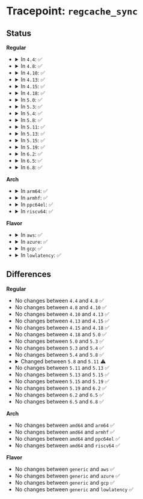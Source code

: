 # Tracepoint: <code>regcache_sync</code>

## Status
<b>Regular</b>
<ul>
<li>
<details>
<summary>In <code>4.4</code>: ✅</summary>

Event:

```c
struct trace_event_raw_regcache_sync {
    struct trace_entry ent;
    u32 __data_loc_name;
    u32 __data_loc_status;
    u32 __data_loc_type;
    int type;
    char __data[0];
};
```
Function:

```c
void trace_event_raw_event_regcache_sync(void *__data, struct regmap *map, const char *type, const char *status);
```
</details>
</li>
<li>
<details>
<summary>In <code>4.8</code>: ✅</summary>

Event:

```c
struct trace_event_raw_regcache_sync {
    struct trace_entry ent;
    u32 __data_loc_name;
    u32 __data_loc_status;
    u32 __data_loc_type;
    int type;
    char __data[0];
};
```
Function:

```c
void trace_event_raw_event_regcache_sync(void *__data, struct regmap *map, const char *type, const char *status);
```
</details>
</li>
<li>
<details>
<summary>In <code>4.10</code>: ✅</summary>

Event:

```c
struct trace_event_raw_regcache_sync {
    struct trace_entry ent;
    u32 __data_loc_name;
    u32 __data_loc_status;
    u32 __data_loc_type;
    int type;
    char __data[0];
};
```
Function:

```c
void trace_event_raw_event_regcache_sync(void *__data, struct regmap *map, const char *type, const char *status);
```
</details>
</li>
<li>
<details>
<summary>In <code>4.13</code>: ✅</summary>

Event:

```c
struct trace_event_raw_regcache_sync {
    struct trace_entry ent;
    u32 __data_loc_name;
    u32 __data_loc_status;
    u32 __data_loc_type;
    int type;
    char __data[0];
};
```
Function:

```c
void trace_event_raw_event_regcache_sync(void *__data, struct regmap *map, const char *type, const char *status);
```
</details>
</li>
<li>
<details>
<summary>In <code>4.15</code>: ✅</summary>

Event:

```c
struct trace_event_raw_regcache_sync {
    struct trace_entry ent;
    u32 __data_loc_name;
    u32 __data_loc_status;
    u32 __data_loc_type;
    int type;
    char __data[0];
};
```
Function:

```c
void trace_event_raw_event_regcache_sync(void *__data, struct regmap *map, const char *type, const char *status);
```
</details>
</li>
<li>
<details>
<summary>In <code>4.18</code>: ✅</summary>

Event:

```c
struct trace_event_raw_regcache_sync {
    struct trace_entry ent;
    u32 __data_loc_name;
    u32 __data_loc_status;
    u32 __data_loc_type;
    int type;
    char __data[0];
};
```
Function:

```c
void trace_event_raw_event_regcache_sync(void *__data, struct regmap *map, const char *type, const char *status);
```
</details>
</li>
<li>
<details>
<summary>In <code>5.0</code>: ✅</summary>

Event:

```c
struct trace_event_raw_regcache_sync {
    struct trace_entry ent;
    u32 __data_loc_name;
    u32 __data_loc_status;
    u32 __data_loc_type;
    int type;
    char __data[0];
};
```
Function:

```c
void trace_event_raw_event_regcache_sync(void *__data, struct regmap *map, const char *type, const char *status);
```
</details>
</li>
<li>
<details>
<summary>In <code>5.3</code>: ✅</summary>

Event:

```c
struct trace_event_raw_regcache_sync {
    struct trace_entry ent;
    u32 __data_loc_name;
    u32 __data_loc_status;
    u32 __data_loc_type;
    int type;
    char __data[0];
};
```
Function:

```c
void trace_event_raw_event_regcache_sync(void *__data, struct regmap *map, const char *type, const char *status);
```
</details>
</li>
<li>
<details>
<summary>In <code>5.4</code>: ✅</summary>

Event:

```c
struct trace_event_raw_regcache_sync {
    struct trace_entry ent;
    u32 __data_loc_name;
    u32 __data_loc_status;
    u32 __data_loc_type;
    int type;
    char __data[0];
};
```
Function:

```c
void trace_event_raw_event_regcache_sync(void *__data, struct regmap *map, const char *type, const char *status);
```
</details>
</li>
<li>
<details>
<summary>In <code>5.8</code>: ✅</summary>

Event:

```c
struct trace_event_raw_regcache_sync {
    struct trace_entry ent;
    u32 __data_loc_name;
    u32 __data_loc_status;
    u32 __data_loc_type;
    int type;
    char __data[0];
};
```
Function:

```c
void trace_event_raw_event_regcache_sync(void *__data, struct regmap *map, const char *type, const char *status);
```
</details>
</li>
<li>
<details>
<summary>In <code>5.11</code>: ✅</summary>

Event:

```c
struct trace_event_raw_regcache_sync {
    struct trace_entry ent;
    u32 __data_loc_name;
    u32 __data_loc_status;
    u32 __data_loc_type;
    char __data[0];
};
```
Function:

```c
void trace_event_raw_event_regcache_sync(void *__data, struct regmap *map, const char *type, const char *status);
```
</details>
</li>
<li>
<details>
<summary>In <code>5.13</code>: ✅</summary>

Event:

```c
struct trace_event_raw_regcache_sync {
    struct trace_entry ent;
    u32 __data_loc_name;
    u32 __data_loc_status;
    u32 __data_loc_type;
    char __data[0];
};
```
Function:

```c
void trace_event_raw_event_regcache_sync(void *__data, struct regmap *map, const char *type, const char *status);
```
</details>
</li>
<li>
<details>
<summary>In <code>5.15</code>: ✅</summary>

Event:

```c
struct trace_event_raw_regcache_sync {
    struct trace_entry ent;
    u32 __data_loc_name;
    u32 __data_loc_status;
    u32 __data_loc_type;
    char __data[0];
};
```
Function:

```c
void trace_event_raw_event_regcache_sync(void *__data, struct regmap *map, const char *type, const char *status);
```
</details>
</li>
<li>
<details>
<summary>In <code>5.19</code>: ✅</summary>

Event:

```c
struct trace_event_raw_regcache_sync {
    struct trace_entry ent;
    u32 __data_loc_name;
    u32 __data_loc_status;
    u32 __data_loc_type;
    char __data[0];
};
```
Function:

```c
void trace_event_raw_event_regcache_sync(void *__data, struct regmap *map, const char *type, const char *status);
```
</details>
</li>
<li>
<details>
<summary>In <code>6.2</code>: ✅</summary>

Event:

```c
struct trace_event_raw_regcache_sync {
    struct trace_entry ent;
    u32 __data_loc_name;
    u32 __data_loc_status;
    u32 __data_loc_type;
    char __data[0];
};
```
Function:

```c
void trace_event_raw_event_regcache_sync(void *__data, struct regmap *map, const char *type, const char *status);
```
</details>
</li>
<li>
<details>
<summary>In <code>6.5</code>: ✅</summary>

Event:

```c
struct trace_event_raw_regcache_sync {
    struct trace_entry ent;
    u32 __data_loc_name;
    u32 __data_loc_status;
    u32 __data_loc_type;
    char __data[0];
};
```
Function:

```c
void trace_event_raw_event_regcache_sync(void *__data, struct regmap *map, const char *type, const char *status);
```
</details>
</li>
<li>
<details>
<summary>In <code>6.8</code>: ✅</summary>

Event:

```c
struct trace_event_raw_regcache_sync {
    struct trace_entry ent;
    u32 __data_loc_name;
    u32 __data_loc_status;
    u32 __data_loc_type;
    char __data[0];
};
```
Function:

```c
void trace_event_raw_event_regcache_sync(void *__data, struct regmap *map, const char *type, const char *status);
```
</details>
</li>
</ul>
<b>Arch</b>
<ul>
<li>
<details>
<summary>In <code>arm64</code>: ✅</summary>

Event:

```c
struct trace_event_raw_regcache_sync {
    struct trace_entry ent;
    u32 __data_loc_name;
    u32 __data_loc_status;
    u32 __data_loc_type;
    int type;
    char __data[0];
};
```
Function:

```c
void trace_event_raw_event_regcache_sync(void *__data, struct regmap *map, const char *type, const char *status);
```
</details>
</li>
<li>
<details>
<summary>In <code>armhf</code>: ✅</summary>

Event:

```c
struct trace_event_raw_regcache_sync {
    struct trace_entry ent;
    u32 __data_loc_name;
    u32 __data_loc_status;
    u32 __data_loc_type;
    int type;
    char __data[0];
};
```
Function:

```c
void trace_event_raw_event_regcache_sync(void *__data, struct regmap *map, const char *type, const char *status);
```
</details>
</li>
<li>
<details>
<summary>In <code>ppc64el</code>: ✅</summary>

Event:

```c
struct trace_event_raw_regcache_sync {
    struct trace_entry ent;
    u32 __data_loc_name;
    u32 __data_loc_status;
    u32 __data_loc_type;
    int type;
    char __data[0];
};
```
Function:

```c
void trace_event_raw_event_regcache_sync(void *__data, struct regmap *map, const char *type, const char *status);
```
</details>
</li>
<li>
<details>
<summary>In <code>riscv64</code>: ✅</summary>

Event:

```c
struct trace_event_raw_regcache_sync {
    struct trace_entry ent;
    u32 __data_loc_name;
    u32 __data_loc_status;
    u32 __data_loc_type;
    int type;
    char __data[0];
};
```
Function:

```c
void trace_event_raw_event_regcache_sync(void *__data, struct regmap *map, const char *type, const char *status);
```
</details>
</li>
</ul>
<b>Flavor</b>
<ul>
<li>
<details>
<summary>In <code>aws</code>: ✅</summary>

Event:

```c
struct trace_event_raw_regcache_sync {
    struct trace_entry ent;
    u32 __data_loc_name;
    u32 __data_loc_status;
    u32 __data_loc_type;
    int type;
    char __data[0];
};
```
Function:

```c
void trace_event_raw_event_regcache_sync(void *__data, struct regmap *map, const char *type, const char *status);
```
</details>
</li>
<li>
<details>
<summary>In <code>azure</code>: ✅</summary>

Event:

```c
struct trace_event_raw_regcache_sync {
    struct trace_entry ent;
    u32 __data_loc_name;
    u32 __data_loc_status;
    u32 __data_loc_type;
    int type;
    char __data[0];
};
```
Function:

```c
void trace_event_raw_event_regcache_sync(void *__data, struct regmap *map, const char *type, const char *status);
```
</details>
</li>
<li>
<details>
<summary>In <code>gcp</code>: ✅</summary>

Event:

```c
struct trace_event_raw_regcache_sync {
    struct trace_entry ent;
    u32 __data_loc_name;
    u32 __data_loc_status;
    u32 __data_loc_type;
    int type;
    char __data[0];
};
```
Function:

```c
void trace_event_raw_event_regcache_sync(void *__data, struct regmap *map, const char *type, const char *status);
```
</details>
</li>
<li>
<details>
<summary>In <code>lowlatency</code>: ✅</summary>

Event:

```c
struct trace_event_raw_regcache_sync {
    struct trace_entry ent;
    u32 __data_loc_name;
    u32 __data_loc_status;
    u32 __data_loc_type;
    int type;
    char __data[0];
};
```
Function:

```c
void trace_event_raw_event_regcache_sync(void *__data, struct regmap *map, const char *type, const char *status);
```
</details>
</li>
</ul>

## Differences
<b>Regular</b>
<ul>
<li>
No changes between <code>4.4</code> and <code>4.8</code> ✅
</li>
<li>
No changes between <code>4.8</code> and <code>4.10</code> ✅
</li>
<li>
No changes between <code>4.10</code> and <code>4.13</code> ✅
</li>
<li>
No changes between <code>4.13</code> and <code>4.15</code> ✅
</li>
<li>
No changes between <code>4.15</code> and <code>4.18</code> ✅
</li>
<li>
No changes between <code>4.18</code> and <code>5.0</code> ✅
</li>
<li>
No changes between <code>5.0</code> and <code>5.3</code> ✅
</li>
<li>
No changes between <code>5.3</code> and <code>5.4</code> ✅
</li>
<li>
No changes between <code>5.4</code> and <code>5.8</code> ✅
</li>
<li>
<details>
<summary>Changed between <code>5.8</code> and <code>5.11</code> ⚠️</summary>
<ul>
<li>
<b>Event changed. </b>
</li>
<li>
<b>Field removed. </b>
<code>int type</code>
</li>
</ul>
</details>
</li>
<li>
No changes between <code>5.11</code> and <code>5.13</code> ✅
</li>
<li>
No changes between <code>5.13</code> and <code>5.15</code> ✅
</li>
<li>
No changes between <code>5.15</code> and <code>5.19</code> ✅
</li>
<li>
No changes between <code>5.19</code> and <code>6.2</code> ✅
</li>
<li>
No changes between <code>6.2</code> and <code>6.5</code> ✅
</li>
<li>
No changes between <code>6.5</code> and <code>6.8</code> ✅
</li>
</ul>
<b>Arch</b>
<ul>
<li>
No changes between <code>amd64</code> and <code>arm64</code> ✅
</li>
<li>
No changes between <code>amd64</code> and <code>armhf</code> ✅
</li>
<li>
No changes between <code>amd64</code> and <code>ppc64el</code> ✅
</li>
<li>
No changes between <code>amd64</code> and <code>riscv64</code> ✅
</li>
</ul>
<b>Flavor</b>
<ul>
<li>
No changes between <code>generic</code> and <code>aws</code> ✅
</li>
<li>
No changes between <code>generic</code> and <code>azure</code> ✅
</li>
<li>
No changes between <code>generic</code> and <code>gcp</code> ✅
</li>
<li>
No changes between <code>generic</code> and <code>lowlatency</code> ✅
</li>
</ul>
